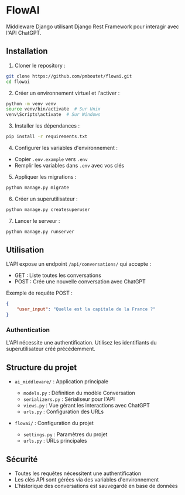 # FlowAI

Middleware Django utilisant Django Rest Framework pour interagir avec l'API ChatGPT.

## Installation

1. Cloner le repository :
```bash
git clone https://github.com/pmboutet/flowai.git
cd flowai
```

2. Créer un environnement virtuel et l'activer :
```bash
python -m venv venv
source venv/bin/activate  # Sur Unix
venv\Scripts\activate  # Sur Windows
```

3. Installer les dépendances :
```bash
pip install -r requirements.txt
```

4. Configurer les variables d'environnement :
- Copier `.env.example` vers `.env`
- Remplir les variables dans `.env` avec vos clés

5. Appliquer les migrations :
```bash
python manage.py migrate
```

6. Créer un superutilisateur :
```bash
python manage.py createsuperuser
```

7. Lancer le serveur :
```bash
python manage.py runserver
```

## Utilisation

L'API expose un endpoint `/api/conversations/` qui accepte :

- GET : Liste toutes les conversations
- POST : Crée une nouvelle conversation avec ChatGPT

Exemple de requête POST :
```json
{
    "user_input": "Quelle est la capitale de la France ?"
}
```

### Authentication

L'API nécessite une authentification. Utilisez les identifiants du superutilisateur créé précédemment.

## Structure du projet

- `ai_middleware/` : Application principale
  - `models.py` : Définition du modèle Conversation
  - `serializers.py` : Sérialiseur pour l'API
  - `views.py` : Vue gérant les interactions avec ChatGPT
  - `urls.py` : Configuration des URLs

- `flowai/` : Configuration du projet
  - `settings.py` : Paramètres du projet
  - `urls.py` : URLs principales

## Sécurité

- Toutes les requêtes nécessitent une authentification
- Les clés API sont gérées via des variables d'environnement
- L'historique des conversations est sauvegardé en base de données